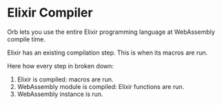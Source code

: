 # Elixir Compiler

Orb lets you use the entire Elixir programming language at WebAssembly compile time.

Elixir has an existing compilation step. This is when its macros are run.

Here how every step in broken down:

1. Elixir is compiled: macros are run.
2. WebAssembly module is compiled: Elixir functions are run.
3. WebAssembly instance is run.
